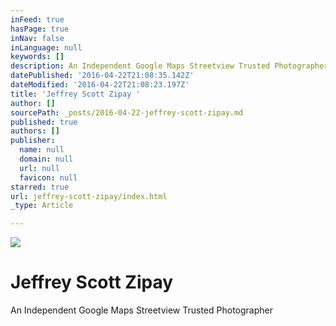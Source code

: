 ```yaml
---
inFeed: true
hasPage: true
inNav: false
inLanguage: null
keywords: []
description: An Independent Google Maps Streetview Trusted Photographer
datePublished: '2016-04-22T21:08:35.142Z'
dateModified: '2016-04-22T21:08:23.197Z'
title: 'Jeffrey Scott Zipay '
author: []
sourcePath: _posts/2016-04-22-jeffrey-scott-zipay.md
published: true
authors: []
publisher:
  name: null
  domain: null
  url: null
  favicon: null
starred: true
url: jeffrey-scott-zipay/index.html
_type: Article

---
```

![](https://the-grid-user-content.s3-us-west-2.amazonaws.com/1f26de13-1156-4b94-b7ab-a6ebf6500711.jpg)

# Jeffrey Scott Zipay 

An Independent Google Maps Streetview Trusted Photographer